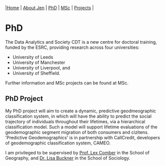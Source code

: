 |[Home](index.md)    | [About Jen](AboutJen.md) |   [PhD](PhD.md)  | [MSc](MSc.md)    | [Projects](Projects.md)  | 

# PhD

The Data Analytics and Society CDT is a new centre for doctoral training, funded by the ESRC, providing research across four universities:
- University of Leeds
- University of Manchester
- University of Liverpool, and
- University of Sheffield.

Further information and MSc projects can be found at MSc.


## PhD Project
My PhD project will aim to create a dynamic, predictive geodmeographic classification system, in which will have the ability to predict the social
trajectory of individuals throughout their lifetimes, via a hierarchical classification model. 
Such a model will support lifetime evaluations of the geodemographic segment migration of both consumers and cizitens. 'Predictive Geodemographics' is in
partnership with CallCredit, developers of geodemographic classification system, CAMEO. 

I am privileged to be supervised by [Prof. Lex Comber](https://www.geog.leeds.ac.uk/people/a.comber) in the School of Geography, and [Dr. Lisa Buckner](http://www.sociology.leeds.ac.uk/people/staff/buckner) in the School of Sociology. 
